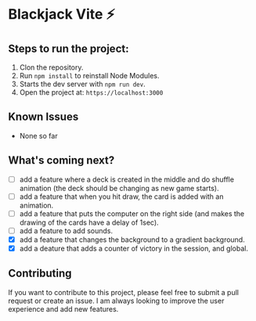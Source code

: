 # Blackjack Vite ⚡

## Steps to run the project:

1. Clon the repository.
2. Run ```npm install``` to reinstall Node Modules.
3. Starts the dev server with ```npm run dev```.
4. Open the project at: ```https://localhost:3000```

## Known Issues

- None so far

## What's coming next?

- [ ] add a feature where a deck is created in the middle and do shuffle animation (the deck should be changing as new game starts).
- [ ] add a feature that when you hit draw, the card is added with an animation.
- [ ] add a feature that puts the computer on the right side (and makes the drawing of the cards have a delay of 1sec).
- [ ] add a feature to add sounds.
- [X] add a feature that changes the background to a gradient background.
- [X] add a deature that adds a counter of victory in the session, and global. 

## Contributing

If you want to contribute to this project, please feel free to submit a pull request or create an issue. I am always looking to improve the user experience and add new features.
 
